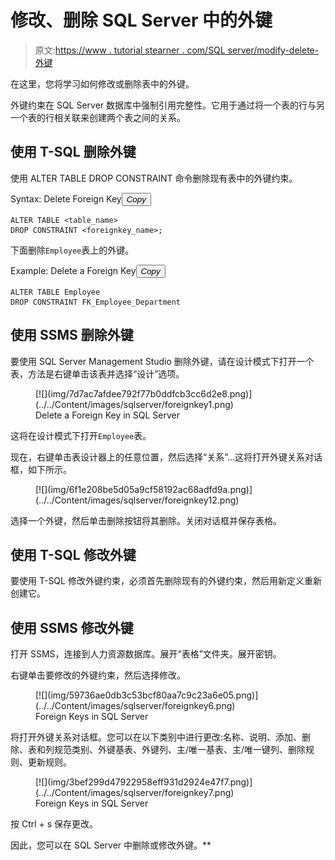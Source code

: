 # 修改、删除 SQL Server 中的外键

> 原文:[https://www . tutorial stearner . com/SQL server/modify-delete-外键](https://www.tutorialsteacher.com/sqlserver/modify-delete-foreign-keys)

在这里，您将学习如何修改或删除表中的外键。

外键约束在 SQL Server 数据库中强制引用完整性。它用于通过将一个表的行与另一个表的行相关联来创建两个表之间的关系。

## 使用 T-SQL 删除外键

使用 ALTER TABLE DROP CONSTRAINT 命令删除现有表中的外键约束。

Syntax: Delete Foreign Key<button class="copy-btn pull-right" title="Copy example code">*Copy*</button> 

```
ALTER TABLE <table_name>
DROP CONSTRAINT <foreignkey_name>; 
```

下面删除`Employee`表上的外键。

Example: Delete a Foreign Key<button class="copy-btn pull-right" title="Copy example code">*Copy*</button> 

```
ALTER TABLE Employee   
DROP CONSTRAINT FK_Employee_Department 
```

## 使用 SSMS 删除外键

要使用 SQL Server Management Studio 删除外键，请在设计模式下打开一个表，方法是右键单击该表并选择“设计”选项。

<figure>[![](img/7d7ac7afdee792f77b0ddfcb3cc6d2e8.png)](../../Content/images/sqlserver/foreignkey1.png) 

<figcaption>Delete a Foreign Key in SQL Server</figcaption>

</figure>

这将在设计模式下打开`Employee`表。

现在，右键单击表设计器上的任意位置，然后选择“关系”...这将打开外键关系对话框，如下所示。

<figure>[![](img/6f1e208be5d05a9cf58192ac68adfd9a.png)](../../Content/images/sqlserver/foreignkey12.png) </figure>

选择一个外键，然后单击删除按钮将其删除。关闭对话框并保存表格。

## 使用 T-SQL 修改外键

要使用 T-SQL 修改外键约束，必须首先删除现有的外键约束，然后用新定义重新创建它。

## 使用 SSMS 修改外键

打开 SSMS，连接到人力资源数据库。展开“表格”文件夹。展开密钥。

右键单击要修改的外键约束，然后选择修改。

<figure>[![](img/59736ae0db3c53bcf80aa7c9c23a6e05.png)](../../Content/images/sqlserver/foreignkey6.png) 

<figcaption>Foreign Keys in SQL Server</figcaption>

</figure>

将打开外键关系对话框。您可以在以下类别中进行更改:名称、说明、添加、删除、表和列规范类别、外键基表、外键列、主/唯一基表、主/唯一键列、删除规则、更新规则。

<figure>[![](img/3bef299d47922958eff931d2924e47f7.png)](../../Content/images/sqlserver/foreignkey7.png) 

<figcaption>Foreign Keys in SQL Server</figcaption>

</figure>

按 Ctrl + s 保存更改。

因此，您可以在 SQL Server 中删除或修改外键。**